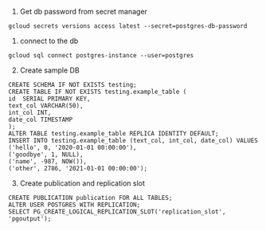 1. Get db password from secret manager
```
gcloud secrets versions access latest --secret=postgres-db-password
```

1. connect to the db
```
gcloud sql connect postgres-instance --user=postgres
```

2. Create sample DB
```
CREATE SCHEMA IF NOT EXISTS testing;
CREATE TABLE IF NOT EXISTS testing.example_table (
id  SERIAL PRIMARY KEY,
text_col VARCHAR(50),
int_col INT,
date_col TIMESTAMP
);
ALTER TABLE testing.example_table REPLICA IDENTITY DEFAULT; 
INSERT INTO testing.example_table (text_col, int_col, date_col) VALUES
('hello', 0, '2020-01-01 00:00:00'),
('goodbye', 1, NULL),
('name', -987, NOW()),
('other', 2786, '2021-01-01 00:00:00');
```

3. Create publication and replication slot
```
CREATE PUBLICATION publication FOR ALL TABLES;
ALTER USER POSTGRES WITH REPLICATION;
SELECT PG_CREATE_LOGICAL_REPLICATION_SLOT('replication_slot', 'pgoutput');
```